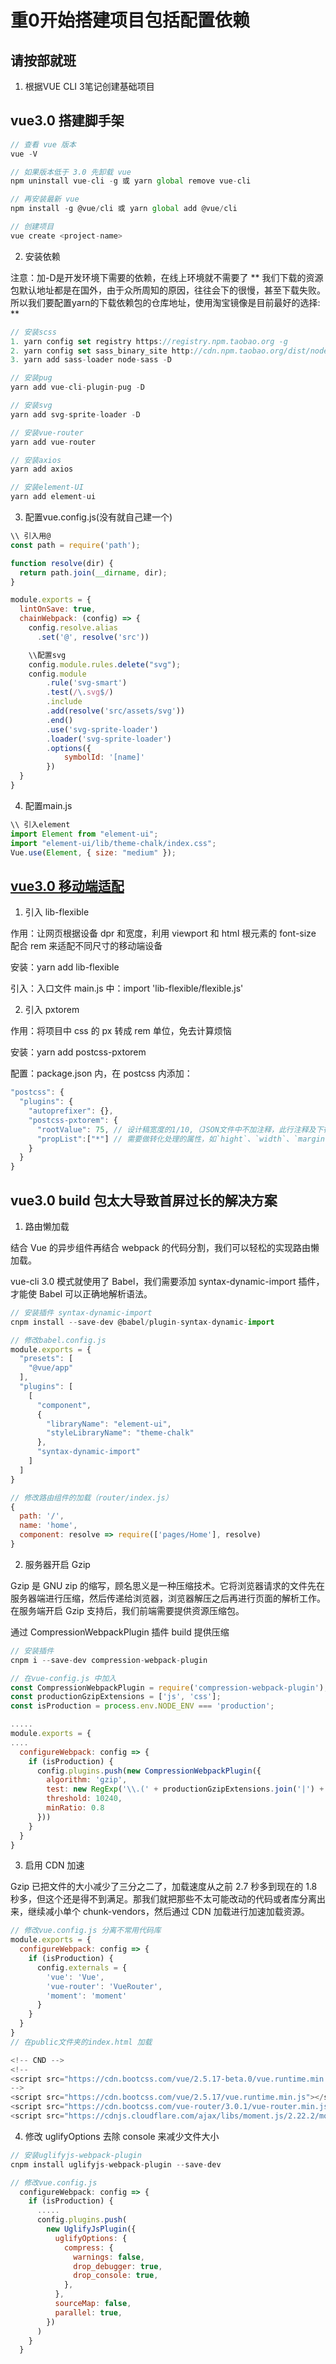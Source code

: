# 重0开始搭建项目包括配置依赖

## 请按部就班

1. 根据VUE CLI 3笔记创建基础项目

## vue3.0 搭建脚手架

```js
// 查看 vue 版本
vue -V

// 如果版本低于 3.0 先卸载 vue
npm uninstall vue-cli -g 或 yarn global remove vue-cli

// 再安装最新 vue
npm install -g @vue/cli 或 yarn global add @vue/cli

// 创建项目
vue create <project-name>
```

2. 安装依赖

注意：加-D是开发环境下需要的依赖，在线上环境就不需要了
** 我们下载的资源包默认地址都是在国外，由于众所周知的原因，往往会下的很慢，甚至下载失败。所以我们要配置yarn的下载依赖包的仓库地址，使用淘宝镜像是目前最好的选择: **

```js 
// 安装scss
1. yarn config set registry https://registry.npm.taobao.org -g
2. yarn config set sass_binary_site http://cdn.npm.taobao.org/dist/node-sass -g
3. yarn add sass-loader node-sass -D

// 安装pug
yarn add vue-cli-plugin-pug -D

// 安装svg
yarn add svg-sprite-loader -D

// 安装vue-router
yarn add vue-router

// 安装axios
yarn add axios

// 安装element-UI
yarn add element-ui

```

3. 配置vue.config.js(没有就自己建一个)

```js
\\ 引入用@
const path = require('path');

function resolve(dir) {
  return path.join(__dirname, dir);
}

module.exports = {
  lintOnSave: true,
  chainWebpack: (config) => {
    config.resolve.alias
      .set('@', resolve('src'))

    \\配置svg
    config.module.rules.delete("svg");
    config.module
        .rule('svg-smart')
        .test(/\.svg$/)
        .include
        .add(resolve('src/assets/svg'))
        .end()
        .use('svg-sprite-loader')
        .loader('svg-sprite-loader')
        .options({
            symbolId: '[name]'
        })
  }
}
```

4. 配置main.js

```js
\\ 引入element
import Element from "element-ui";
import "element-ui/lib/theme-chalk/index.css";
Vue.use(Element, { size: "medium" });

```
## [vue3.0 移动端适配](https://www.jianshu.com/p/191d1e21f7ed)

1. 引入 lib-flexible

作用：让网页根据设备 dpr 和宽度，利用 viewport 和 html 根元素的 font-size 配合 rem 来适配不同尺寸的移动端设备

安装：yarn add lib-flexible

引入：入口文件 main.js 中：import 'lib-flexible/flexible.js'

2. 引入 pxtorem

作用：将项目中 css 的 px 转成 rem 单位，免去计算烦恼

安装：yarn add postcss-pxtorem

配置：package.json 内，在 postcss 内添加：

```js
"postcss": {
  "plugins": {
    "autoprefixer": {},
    "postcss-pxtorem": {
      "rootValue": 75, // 设计稿宽度的1/10,（JSON文件中不加注释，此行注释及下行注释均删除）
      "propList":["*"] // 需要做转化处理的属性，如`hight`、`width`、`margin`等，`*`表示全部
    }
  }
}
```

## vue3.0 build 包太大导致首屏过长的解决方案

1. 路由懒加载

结合 Vue 的异步组件再结合 webpack 的代码分割，我们可以轻松的实现路由懒加载。

vue-cli 3.0 模式就使用了 Babel，我们需要添加 syntax-dynamic-import 插件，才能使 Babel 可以正确地解析语法。

```js
// 安装插件 syntax-dynamic-import
cnpm install --save-dev @babel/plugin-syntax-dynamic-import

// 修改babel.config.js
module.exports = {
  "presets": [
    "@vue/app"
  ],
  "plugins": [
    [
      "component",
      {
        "libraryName": "element-ui",
        "styleLibraryName": "theme-chalk"
      },
      "syntax-dynamic-import"
    ]
  ]
}

// 修改路由组件的加载（router/index.js）
{
  path: '/',
  name: 'home',
  component: resolve => require(['pages/Home'], resolve)
}
```

2. 服务器开启 Gzip

Gzip 是 GNU zip 的缩写，顾名思义是一种压缩技术。它将浏览器请求的文件先在服务器端进行压缩，然后传递给浏览器，浏览器解压之后再进行页面的解析工作。在服务端开启 Gzip 支持后，我们前端需要提供资源压缩包。

通过 CompressionWebpackPlugin 插件 build 提供压缩

```js
// 安装插件
cnpm i --save-dev compression-webpack-plugin

// 在vue-config.js 中加入
const CompressionWebpackPlugin = require('compression-webpack-plugin');
const productionGzipExtensions = ['js', 'css'];
const isProduction = process.env.NODE_ENV === 'production';

.....
module.exports = {
....
  configureWebpack: config => {
    if (isProduction) {
      config.plugins.push(new CompressionWebpackPlugin({
        algorithm: 'gzip',
        test: new RegExp('\\.(' + productionGzipExtensions.join('|') + ')$'),
        threshold: 10240,
        minRatio: 0.8
      }))
    }
  }
}
```

3. 启用 CDN 加速

Gzip 已把文件的大小减少了三分之二了，加载速度从之前 2.7 秒多到现在的 1.8 秒多，但这个还是得不到满足。那我们就把那些不太可能改动的代码或者库分离出来，继续减小单个 chunk-vendors，然后通过 CDN 加载进行加速加载资源。

```js
// 修改vue.config.js 分离不常用代码库
module.exports = {
  configureWebpack: config => {
    if (isProduction) {
      config.externals = {
        'vue': 'Vue',
        'vue-router': 'VueRouter',
        'moment': 'moment'
      }
    }
  }
}
// 在public文件夹的index.html 加载

<!-- CND -->
<!--
<script src="https://cdn.bootcss.com/vue/2.5.17-beta.0/vue.runtime.min.js"></script>
-->
<script src="https://cdn.bootcss.com/vue/2.5.17/vue.runtime.min.js"></script>
<script src="https://cdn.bootcss.com/vue-router/3.0.1/vue-router.min.js"></script>
<script src="https://cdnjs.cloudflare.com/ajax/libs/moment.js/2.22.2/moment.min.js"></script>

```

4. 修改 uglifyOptions 去除 console 来减少文件大小

```js
// 安装uglifyjs-webpack-plugin
cnpm install uglifyjs-webpack-plugin --save-dev

// 修改vue.config.js
  configureWebpack: config => {
    if (isProduction) {
      .....
      config.plugins.push(
        new UglifyJsPlugin({
          uglifyOptions: {
            compress: {
              warnings: false,
              drop_debugger: true,
              drop_console: true,
            },
          },
          sourceMap: false,
          parallel: true,
        })
      )
    }
  }
```